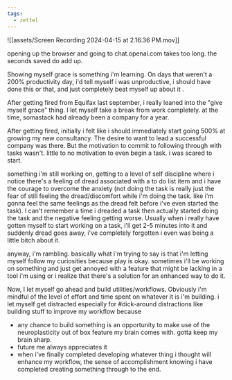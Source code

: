 ```yaml
---
tags:
  - zettel
---
```

![[assets/Screen Recording 2024-04-15 at 2.16.36 PM.mov]]


opening up the browser and going to chat.openai.com takes too long. the seconds saved do add up. 

Showing myself grace is something i'm learning. On days that weren't a 200% productivity day, i'd tell myself i was unproductive, i should have done this or that, and just completely beat myself up about it .

After getting fired from Equifax last september, i really leaned into the "give myself grace" thing. I let myself take a break from work completely. at the time, somastack had already been a company for a year. 

After getting fired, initially i felt like i should immediately start going 500% at growing my new consultancy. The desire to want to lead a successful company was there. But the motivation to commit to following through with tasks wasn't. little to no motivation to even begin a task. i was scared to start. 

something i'm still working on, getting to a level of self discipline where i notice there's a feeling of dread associated with a to do list item and i have the courage to overcome the anxiety (not doing the task is really just the fear of still feeling the dread/discomfort while i'm doing the task. like i'm gonna feel the same feelings as the dread felt before i've even started the task). I can't remember a time i dreaded a task then actually started doing the task and the negative feeling getting worse. Usually when i really have gotten myself to start working on a task, i'll get 2-5 minutes into it and suddenly dread goes away, i've completely forgotten i even was being a little bitch about it.

anyway, i'm rambling. basically what i'm trying to say is that i'm letting myself follow my curiosities because play is okay. sometimes i'll be working on something and just get annoyed with a feature that might be lacking in a tool i'm using or i realize that there's a solution for an enhanced way to do it. 

Now, I let myself go ahead and build utilities/workflows. Obviously i'm mindful of the level of effort and time spent on whatever it is i'm building. i let myself get distracted especially for #dick-around distractions like building stuff to improve my workflow because
- any chance to build something is an opportunity to make use of the neuroplasticity out of box feature my brain comes with. gotta keep my brain sharp. 
- future me always appreciates it 
- when i've finally completed developing whatever thing i thought will enhance my workflow, the sense of accomplishment knowing i have completed creating something through to the end. 